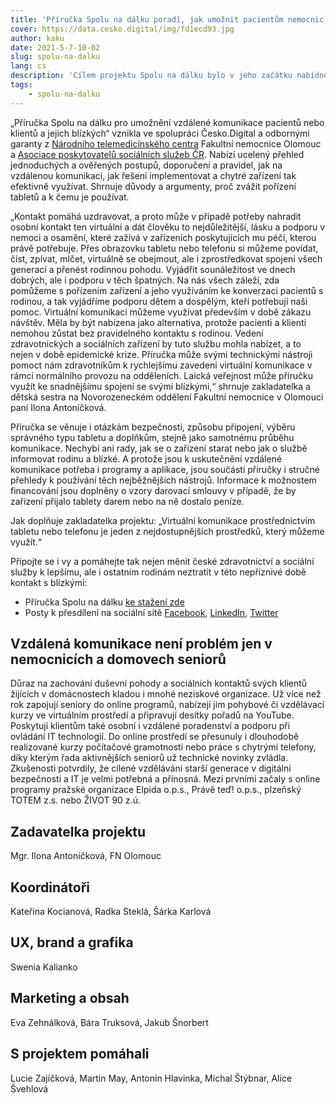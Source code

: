```yaml
---
title: 'Příručka Spolu na dálku poradí, jak umožnit pacientům nemocnic nebo klientům sociálních služeb vzdálenou komunikaci s jejich blízkými'
cover: https://data.cesko.digital/img/fd1ecd93.jpg
author: kaku
date: 2021-5-7-10-02
slug: spolu-na-dalku
lang: cs
description: 'Cílem projektu Spolu na dálku bylo v jeho začátku nabídnout poskytovatelům zdravotnických a sociálních služeb chytrá zařízení, díky kterým by svým klientům umožnili vzdálenou komunikaci s jejich blízkými. Výzkum, který vznikl ve spolupráci se zástupci nemocnic, domovů pro seniory, domovů se speciální péčí a zástupci dvou pilotních projektů, však ukázal, že finance nejsou vždy tou hlavní překážkou.'
tags:
    - spolu-na-dalku
---
```


„Příručka Spolu na dálku pro umožnění vzdálené komunikace pacientů nebo klientů a jejich blízkých“ vznikla ve spolupráci Česko.Digital a odbornými garanty z [Národního telemedicínského centra](https://ntmc.fnol.cz/) Fakultní nemocnice Olomouc a [Asociace poskytovatelů sociálních služeb ČR](https://www.apsscr.cz/). Nabízí ucelený přehled jednoduchých a ověřených postupů, doporučení a pravidel, jak na vzdálenou komunikaci, jak řešení implementovat a chytré zařízení tak efektivně využívat. Shrnuje důvody a argumenty, proč zvážit pořízení tabletů a k čemu je používat.

„Kontakt pomáhá uzdravovat, a proto může v případě potřeby nahradit osobní kontakt ten virtuální a dát člověku to nejdůležitější, lásku a podporu v nemoci a osamění, které zažívá v zařízeních poskytujících mu péči, kterou právě potřebuje. Přes obrazovku tabletu nebo telefonu si můžeme povídat, číst, zpívat, mlčet, virtuálně se obejmout, ale i zprostředkovat spojení všech generací a přenést rodinnou pohodu. Vyjádřit sounáležitost ve dnech dobrých, ale i podporu v těch špatných. Na nás všech záleží, zda pomůžeme s pořízením zařízení a jeho využíváním ke konverzaci pacientů s rodinou, a tak vyjádříme podporu dětem a dospělým, kteří potřebují naši pomoc. Virtuální komunikaci můžeme využívat především v době zákazu návštěv. Měla by být nabízena jako alternativa, protože pacienti a klienti nemohou zůstat bez pravidelného kontaktu s rodinou. Vedení zdravotnických a sociálních zařízení by tuto službu mohla nabízet, a to nejen v době epidemické krize. Příručka může svými technickými nástroji pomoct nám zdravotníkům k rychlejšímu zavedení virtuální komunikace v rámci normálního provozu na odděleních. Laická veřejnost může příručku využít ke snadnějšímu spojení se svými blízkými,“ shrnuje zakladatelka a dětská sestra na Novorozeneckém oddělení Fakultní nemocnice v Olomouci paní Ilona Antoníčková.

Příručka se věnuje i otázkám bezpečnosti, způsobu připojení, výběru správného typu tabletu a doplňkům, stejně jako samotnému průběhu komunikace. Nechybí ani rady, jak se o zařízení starat nebo jak o službě informovat rodinu a blízké. A protože jsou k uskutečnění vzdálené komunikace potřeba i programy a aplikace, jsou součástí příručky i stručné přehledy k používání těch nejběžnějších nástrojů. Informace k možnostem financování jsou doplněny o vzory darovací smlouvy v případě, že by zařízení přijalo tablety darem nebo na ně dostalo peníze.

Jak doplňuje zakladatelka projektu: „Virtuální komunikace prostřednictvím tabletu nebo telefonu je jeden z nejdostupnějších prostředků, který můžeme využít.“

Připojte se i vy a pomáhejte tak nejen měnit české zdravotnictví a sociální služby k lepšímu, ale i ostatním rodinám neztratit v této nepříznivé době kontakt s blízkými:

* Příručka Spolu na dálku [ke stažení zde](http://cesko.digital/go/spolu)
* Posty k přesdílení na sociální sítě [Facebook](https://www.facebook.com/cesko.digital/photos/a.2360054424238229/2940107469566252), [LinkedIn](https://www.linkedin.com/posts/cesko-digital_vzd%C3%A1len%C3%A1-komunikace-se-za-posledn%C3%AD-rok-za%C4%8Dala-activity-6790657923958894592-GYHX), [Twitter](https://twitter.com/CeskoDigital/status/1384892210609594372?s=20)

## Vzdálená komunikace není problém jen v nemocnicích a domovech seniorů

Důraz na zachování duševní pohody a sociálních kontaktů svých klientů žijících v domácnostech kladou i mnohé neziskové organizace. Už více než rok zapojují seniory do online programů, nabízejí jim pohybové či vzdělávací kurzy ve virtuálním prostředí a připravují desítky pořadů na YouTube. Poskytují klientům také osobní i vzdálené poradenství a podporu při ovládání IT technologií. Do online prostředí se přesunuly i dlouhodobě realizované kurzy počítačové gramotnosti nebo práce s chytrými telefony, díky kterým řada aktivnějších seniorů už technické novinky zvládla. Zkušenosti potvrdily, že cílené vzdělávání starší generace v digitální bezpečnosti a IT je velmi potřebná a přínosná. Mezi prvními začaly s online programy pražské organizace Elpida o.p.s., Právě teď! o.p.s., plzeňský TOTEM z.s. nebo ŽIVOT 90 z.ú.

## Zadavatelka projektu

Mgr. Ilona Antoníčková, FN Olomouc

## Koordinátoři

Kateřina Kocianová, Radka Steklá, Šárka Karlová

## UX, brand a grafika

Swenia Kalianko

## Marketing a obsah

Eva Zehnálková, Bára Truksová, Jakub Šnorbert

## S projektem pomáhali

Lucie Zajíčková, Martin May, Antonín Hlavinka, Michal Štýbnar, Alice Švehlová
